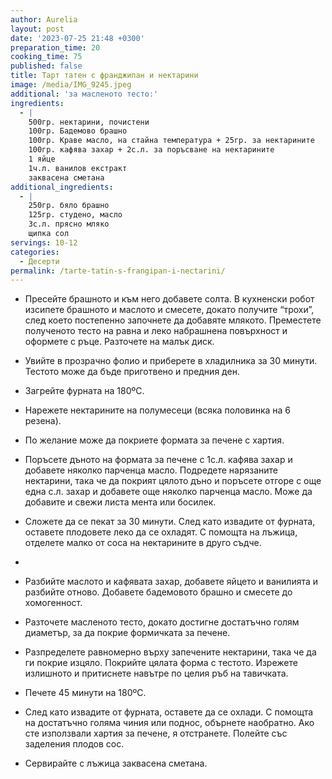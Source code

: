 ```yaml
---
author: Aurelia
layout: post
date: '2023-07-25 21:48 +0300'
preparation_time: 20
cooking_time: 75
published: false
title: Тарт татен с франджипан и нектарини
image: /media/IMG_9245.jpeg
additional: 'за масленото тесто:'
ingredients:
  - |
    500гр. нектарини, почистени
    100гр. Бадемово брашно
    100гр. Краве масло, на стайна температура + 25гр. за нектарините
    100гр. кафява захар + 2с.л. за поръсване на нектарините
    1 яйце
    1ч.л. ванилов екстракт
    заквасена сметана
additional_ingredients:
  - |
    250гр. бяло брашно
    125гр. студено, масло 
    3с.л. прясно мляко
    щипка сол
servings: 10-12
categories:
  - Десерти
permalink: /tarte-tatin-s-frangipan-i-nectarini/
---
```

- Пресейте брашното и към него добавете солта. В кухненски робот изсипете брашното и маслото и смесете, докато получите “трохи”, след което постепенно започнете да добавяте млякото. Преместете полученото тесто на равна и леко набрашнена повърхност и оформете с ръце. Разточете на малък диск.
- Увийте в прозрачно фолио и приберете в хладилника за 30 минути. Тестото може да бъде приготвено и предния ден.

- Загрейте фурната на 180ºС.
- Нарежете нектарините на полумесеци (всяка половинка на 6 резена). 
- По желание може да покриете формата за печене с хартия. 
- Поръсете дъното на формата за печене с 1с.л. кафява захар и добавете няколко парченца масло. Подредете нарязаните нектарини, така че да покрият цялото дъно и поръсете отгоре с още една с.л. захар и добавете още няколко парченца масло. Може да добавите и свежи листа мента или босилек.
- Сложете да се пекат за 30 минути. След като извадите от фурната, оставете плодовете леко да се охладят. С помощта на лъжица, отделете малко от соса на нектарините в друго съдче.
- 
- Разбийте маслото и кафявата захар, добавете яйцето и ванилията и разбийте отново. Добавете бадемовото брашно и смесете до хомогенност. 

- Разточете масленото тесто, докато достигне достатъчно голям диаметър, за да покрие формичката за печене.

- Разпределете равномерно върху запечените нектарини, така че да ги покрие изцяло. Покрийте цялата форма с тестото. Изрежете излишното и притиснете навътре по целия ръб на тавичката.

- Печете 45 минути на 180ºС.
- След като извадите от фурната, оставете да се охлади. С помощта на достатъчно голяма чиния или поднос, обърнете наобратно. Ако сте използвали хартия за печене, я отстранете. Полейте със заделения плодов сос.
- Сервирайте с лъжица заквасена сметана.
